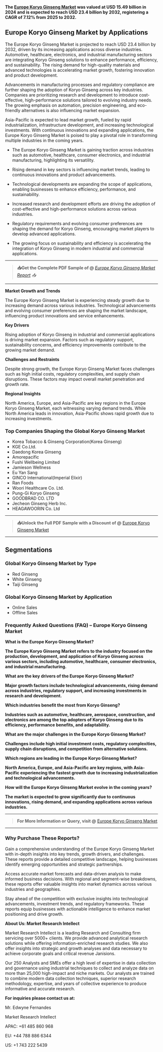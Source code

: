 <p><strong>The <a href="https://www.marketresearchintellect.com/download-sample/?rid=1018251&amp;utm_source=Pulse-April-Europe&amp;utm_medium=852">Europe Koryo Ginseng Market</a> was valued at USD 15.49 billion in 2024 and is expected to reach USD 23.4 billion by 2032, registering a CAGR of 7.12% from 2025 to 2032.</strong></p><h2>Europe Koryo Ginseng Market by Applications&nbsp;</h2><p><p>The Europe Koryo Ginseng Market is projected to reach USD 23.4 billion by 2032, driven by its increasing applications across diverse industries. Automotive, healthcare, electronics, and industrial manufacturing sectors are integrating Koryo Ginseng solutions to enhance performance, efficiency, and sustainability. The rising demand for high-quality materials and advanced technologies is accelerating market growth, fostering innovation and product development.</p><p>Advancements in manufacturing processes and regulatory compliance are further shaping the adoption of Koryo Ginseng across key industries. Companies are prioritizing research and development to introduce cost-effective, high-performance solutions tailored to evolving industry needs. The growing emphasis on automation, precision engineering, and eco-friendly alternatives is also influencing market expansion.</p><p>Asia-Pacific is expected to lead market growth, fueled by rapid industrialization, infrastructure development, and increasing technological investments. With continuous innovations and expanding applications, the Europe Koryo Ginseng Market is poised to play a pivotal role in transforming multiple industries in the coming years.</p></p><ul><li><p>The Europe Koryo Ginseng Market is gaining traction across industries such as automotive, healthcare, consumer electronics, and industrial manufacturing, highlighting its versatility.</p></li><li><p>Rising demand in key sectors is influencing market trends, leading to continuous innovations and product advancements.</p></li><li><p>Technological developments are expanding the scope of applications, enabling businesses to enhance efficiency, performance, and sustainability.</p></li><li><p>Increased research and development efforts are driving the adoption of cost-effective and high-performance solutions across various industries.</p></li><li><p>Regulatory requirements and evolving consumer preferences are shaping the demand for Koryo Ginseng, encouraging market players to develop advanced applications.</p></li><li><p>The growing focus on sustainability and efficiency is accelerating the integration of Koryo Ginseng in modern industrial and commercial applications.</p></li></ul><hr /><blockquote><p><strong><span class="font-[700]">📥Get the Complete PDF Sample of @ </span></strong><em><span class="font-[700]"><a href="https://www.marketresearchintellect.com/download-sample/?rid=1018251&amp;utm_source=Pulse-April-Europe&amp;utm_medium=852" target="_blank" data-tracking-control-name="article-ssr-frontend-pulse_little-text-block" data-tracking-will-navigate="" data-test-link="">Europe Koryo Ginseng Market Report</a>&nbsp;📥</span></em></p></blockquote><hr /><p class="" data-start="77" data-end="360"><strong data-start="77" data-end="105">Market Growth and Trends</strong></p><p class="" data-start="77" data-end="360">The Europe Koryo Ginseng Market is experiencing steady growth due to increasing demand across various industries. Technological advancements and evolving consumer preferences are shaping the market landscape, influencing product innovations and service enhancements.</p><p class="" data-start="362" data-end="606"><strong data-start="362" data-end="377">Key Drivers</strong></p><p class="" data-start="362" data-end="606">Rising adoption of Koryo Ginseng in industrial and commercial applications is driving market expansion. Factors such as regulatory support, sustainability concerns, and efficiency improvements contribute to the growing market demand.</p><p class="" data-start="608" data-end="849"><strong data-start="608" data-end="637">Challenges and Restraints</strong></p><p class="" data-start="608" data-end="849">Despite strong growth, the Europe Koryo Ginseng Market faces challenges such as high initial costs, regulatory complexities, and supply chain disruptions. These factors may impact overall market penetration and growth rate.</p><p class="" data-start="851" data-end="1095"><strong data-start="851" data-end="872">Regional Insights</strong></p><p class="" data-start="851" data-end="1095">North America, Europe, and Asia-Pacific are key regions in the Europe Koryo Ginseng Market, each witnessing varying demand trends. While North America leads in innovation, Asia-Pacific shows rapid growth due to increasing investments.</p><p><h3>Top Companies Shaping the Global Koryo Ginseng Market </h3><ul><li>Korea Tobacco & Ginseng Corporation(Korea Ginseng)</li><li>KGE Co.Ltd.</li><li>Daedong Korea Ginseng</li><li>Amorepacific</li><li>Fushi Wellbeing Limited</li><li>Jamieson Wellness</li><li>Eu Yan Sang</li><li>GINCO International(Imperial Elixir)</li><li>Ran Foods</li><li>Woori Healthcare Co. Ltd.</li><li>Pung-Gi Koryo Ginseng</li><li>GOODBRAD CO. LTD</li><li>Jecheon Ginseng Herb Inc.</li><li>HEAGAWOORIN Co. Ltd</li></ul></p><hr /><blockquote><p><strong>📥Unlock the Full PDF Sample with a Discount of @</strong> <a href="https://www.marketresearchintellect.com/ask-for-discount/?rid=1018251&amp;utm_source=Pulse-April-Europe&amp;utm_medium=852">Europe Koryo Ginseng Market</a></p></blockquote><hr /><p><h2>Segmentations</h2><h3>Global Koryo Ginseng Market by Type</h3><ul><li>Red Ginseng</li><li>White Ginseng</li><li>Taiji Ginseng</li></ul><h3>Global Koryo Ginseng Market by Application</h3><ul><li>Online Sales</li><li>Offline Sales</li></ul></p><h3><strong>Frequently Asked Questions (FAQ) &ndash; Europe Koryo Ginseng Market</strong></h3><p><strong>What is the Europe Koryo Ginseng Market?</strong></p><p><strong>The Europe Koryo Ginseng Market refers to the industry focused on the production, development, and application of Koryo Ginseng across various sectors, including automotive, healthcare, consumer electronics, and industrial manufacturing.</strong></p><p><strong>What are the key drivers of the Europe Koryo Ginseng Market?</strong></p><p><strong>Major growth factors include technological advancements, rising demand across industries, regulatory support, and increasing investments in research and development.</strong></p><p><strong>Which industries benefit the most from Koryo Ginseng?</strong></p><p><strong>Industries such as automotive, healthcare, aerospace, construction, and electronics are among the top adopters of Koryo Ginseng due to its efficiency, performance benefits, and adaptability.</strong></p><p><strong>What are the major challenges in the Europe Koryo Ginseng Market?</strong></p><p><strong>Challenges include high initial investment costs, regulatory complexities, supply chain disruptions, and competition from alternative solutions.</strong></p><p><strong>Which regions are leading in the Europe Koryo Ginseng Market?</strong></p><p><strong>North America, Europe, and Asia-Pacific are key regions, with Asia-Pacific experiencing the fastest growth due to increasing industrialization and technological advancements.</strong></p><p><strong>How will the Europe Koryo Ginseng Market evolve in the coming years?</strong></p><p><strong>The market is expected to grow significantly due to continuous innovations, rising demand, and expanding applications across various industries.</strong></p><hr /><blockquote><p><span class="font-[700]"><strong>For More Information or Query, visit&nbsp;@</strong>&nbsp;</span><span class="font-[700]"><a href="https://www.marketresearchintellect.com/product/global-koryo-ginseng-market/?utm_source=Linkedin&utm_medium=852" target="_blank" data-tracking-control-name="article-ssr-frontend-pulse_little-text-block" data-tracking-will-navigate="" data-test-link="">Europe Koryo Ginseng Market</a></span></p></blockquote><hr /><h3><strong data-start="0" data-end="31">Why Purchase These Reports?</strong></h3><p class="" data-start="35" data-end="297">Gain a comprehensive understanding of the Europe Koryo Ginseng Market with in-depth insights into key trends, growth drivers, and challenges. These reports provide a detailed competitive landscape, helping businesses identify emerging opportunities and strategic partnerships.</p><p class="" data-start="299" data-end="540">Access accurate market forecasts and data-driven analysis to make informed business decisions. With regional and segment-wise breakdowns, these reports offer valuable insights into market dynamics across various industries and geographies.</p><p class="" data-start="542" data-end="784">Stay ahead of the competition with exclusive insights into technological advancements, investment trends, and regulatory frameworks. These reports equip businesses with actionable intelligence to enhance market positioning and drive growth.</p><p><strong><span class="font-[700]">About Us: Market Research Intellect</span></strong></p><p><span class="">Market Research Intellect is a leading Research and Consulting firm servicing over 5000+ clients. We provide advanced analytical research solutions while offering information-enriched research studies.&nbsp;</span>We also offer insights into strategic and growth analyses and data necessary to achieve corporate goals and critical revenue Janisions.</p><p><span class="">Our 250 Analysts and SMEs offer a high level of expertise in data collection and governance using industrial techniques to collect and analyze data on more than 25,000 high-impact and niche markets. Our analysts are trained to combine modern data collection techniques, superior research methodology, expertise, and years of collective experience to produce informative and accurate research.</span></p><p><strong>For inquiries please contact us at:</strong></p><p>Mr. Edwyne Fernandes</p><p>Market Research Intellect</p><p>APAC: +61 485 860 968</p><p>EU: +44 788 886 6344</p><p>US: +1 743 222 5439</p>